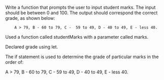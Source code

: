 Write a function that prompts the user to input student marks. The input should be between 0 and 100. The output should correspond the correct grade, as shown below: 

        A > 79, B - 60 to 79, C -  59 to 49, D - 40 to 49, E - less 40.

Used a function called studentMarks with a parameter called marks.

Declared grade using let.

The if statement is used to determine the grade of particular marks in the order of:

A > 79, B - 60 to 79, C -  59 to 49, D - 40 to 49, E - less 40.

 